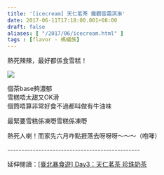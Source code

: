 ```yaml
---
title: '[icecream] 天仁茗茶 鐵觀音霜淇淋'
date: 2017-06-11T17:18:00.001+08:00
draft: false
aliases: [ "/2017/06/icecream.html" ]
tags : [flavor - 螞蟻族]
---
```


熱死辣辣，最好都係食雪糕！  

![](/images/tenrensoft.jpg)

個茶base夠濃郁  
雪糕唔太甜又OK滑  
個筒唔算非常好食不過都叫做有牛油味  
  
最緊要雪糕係凍嘢雪糕係凍嘢  
  
熱死人喇！而家先六月咋點捱落去呀呀呀～～～（咆哮）  
  
\-----------------------------------------------  
  
延伸閱讀：[\[臺北暴食遊\] Day3：天仁茗茶 珍珠奶茶](https://hidie.net/taipei3h/)
